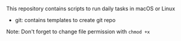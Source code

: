 This repository contains scripts to run daily tasks in macOS or Linux
- git: contains templates to create git repo

Note: Don't forget to change file permission with `chmod +x`